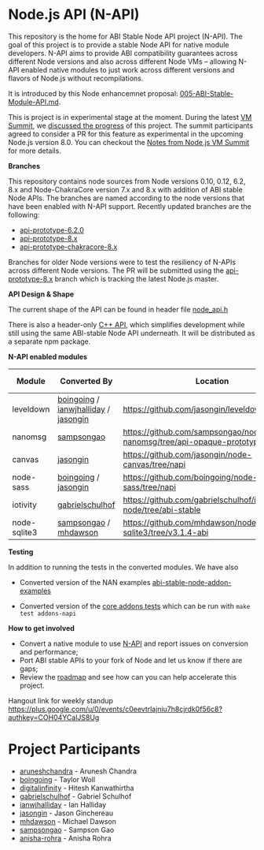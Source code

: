 # Node.js API (N-API)
This repository is the home for ABI Stable Node API project (N-API). The goal of this
project is to provide a stable Node API for native module developers. N-API aims
to provide ABI compatibility guarantees across different Node versions and also
across different Node VMs – allowing N-API enabled native modules to just work
across different versions and flavors of Node.js without recompilations.

It is introduced by this Node enhancemnet proposal:
[005-ABI-Stable-Module-API.md](https://github.com/nodejs/node-eps/blob/master/005-ABI-Stable-Module-API.md).

This is project is in experimental stage at the moment. During the latest [VM Summit](https://github.com/nodejs/vm/issues/4), we [discussed the progress](https://github.com/nodejs/abi-stable-node/blob/doc/VM%20Summit.pdf) of this project. The summit participants agreed to consider a PR for this feature as experimental in the upcoming Node.js version 8.0. You can checkout the [Notes from Node.js VM Summit](https://blogs.windows.com/msedgedev/2017/03/13/notes-from-nodejs-vm-summit/) for more details.

**Branches**

This repository contains node sources from Node versions 0.10, 0.12, 6.2, 8.x and
Node-ChakraCore version 7.x and 8.x with addition of ABI stable Node APIs. The branches
are named according to the node versions that have been enabled with N-API support. 
Recently updated branches are the following:
* [api-prototype-6.2.0](https://github.com/nodejs/abi-stable-node/tree/api-prototype-6.2.0)
* [api-prototype-8.x](https://github.com/nodejs/abi-stable-node/tree/api-prototype-8.x)
* [api-prototype-chakracore-8.x](https://github.com/nodejs/abi-stable-node/tree/api-prototype-chakracore-8.x)

Branches for older Node versions were to test the resiliency of N-APIs across different Node versions. The PR will be submitted using the [api-prototype-8.x](https://github.com/nodejs/abi-stable-node/tree/api-prototype-8.x) branch which is tracking the latest Node.js master.

**API Design & Shape**

The current shape of the API can be found in header file
[node_api.h](https://github.com/nodejs/abi-stable-node/blob/api-prototype-8.x/src/node_api.h)

There is also a header-only [C++ API](https://github.com/nodejs/node-api/blob/master/napi.h), which simplifies development while still using the same ABI-stable Node API underneath. It will be distributed as a separate npm package.

**N-API enabled modules**

|Module|Converted By|Location|Conversion Status|Performance Assesment|
|------|------------|--------|---|-----------|
|leveldown|[boingoing](https://github.com/boingoing) / [ianwjhalliday](https://github.com/ianwjhalliday) / [jasongin](https://github.com/jasongin) | https://github.com/jasongin/leveldown/tree/napi | Completed | [#55](https://github.com/nodejs/abi-stable-node/issues/55) |
|nanomsg|[sampsongao](https://github.com/sampsongao) | https://github.com/sampsongao/node-nanomsg/tree/api-opaque-prototype | Completed | [#57](https://github.com/nodejs/abi-stable-node/issues/57)|
|canvas|[jasongin](https://github.com/jasongin) | https://github.com/jasongin/node-canvas/tree/napi | Completed | [#77](https://github.com/nodejs/abi-stable-node/issues/77)|
|node-sass|[boingoing](https://github.com/boingoing) / [jasongin](https://github.com/jasongin) | https://github.com/boingoing/node-sass/tree/napi | Completed | [#82](https://github.com/nodejs/abi-stable-node/issues/82)|
|iotivity|[gabrielschulhof](https://github.com/gabrielschulhof) | https://github.com/gabrielschulhof/iotivity-node/tree/abi-stable | Completed |N/A|
|node-sqlite3 |[sampsongao](https://github.com/sampsongao) / [mhdawson](https://github.com/mhdawson)|https://github.com/mhdawson/node-sqlite3/tree/v3.1.4-abi | Started | |

**Testing**

In addition to running the tests in the converted modules.  We have also

* Converted version of the NAN examples
  [abi-stable-node-addon-examples](https://github.com/nodejs/abi-stable-node-addon-examples)

* Converted version of the [core addons tests](https://github.com/nodejs/abi-stable-node/tree/api-prototype-8.x/test/addons-napi) which can be run with ```make test addons-napi```

**How to get involved**
* Convert a native module to use [N-API](https://github.com/nodejs/abi-stable-node/blob/api-prototype-8.x/src/node_api.h) and report issues on conversion and performance;
* Port ABI stable APIs to your fork of Node and let us know if there are gaps;
* Review the [roadmap](https://github.com/nodejs/abi-stable-node/issues/18) and see how can you
can help accelerate this project.

Hangout link for weekly standup
https://plus.google.com/u/0/events/c0eevtrlajniu7h8cjrdk0f56c8?authkey=COH04YCalJS8Ug

# Project Participants
* [aruneshchandra](https://github.com/aruneshchandra) - Arunesh Chandra
* [boingoing](https://github.com/boingoing) - Taylor Woll
* [digitalinfinity](https://github.com/digitalinfinity) - Hitesh Kanwathirtha
* [gabrielschulhof](https://github.com/gabrielschulhof) - Gabriel Schulhof
* [ianwjhalliday](https://github.com/ianwjhalliday) - Ian Halliday
* [jasongin](https://github.com/jasongin) - Jason Ginchereau
* [mhdawson](https://github.com/mhdawson) - Michael Dawson
* [sampsongao](https://github.com/sampsongao) - Sampson Gao
* [anisha-rohra](https://github.com/anisha-rohra) - Anisha Rohra
